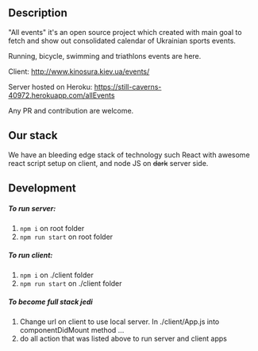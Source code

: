 ## Description
"All events" it's an open source project which created with main goal 
to fetch and show out consolidated calendar of Ukrainian sports events.

Running, bicycle, swimming and triathlons events are here.

Client:
http://www.kinosura.kiev.ua/events/

Server hosted on Heroku:
https://still-caverns-40972.herokuapp.com/allEvents

Any PR and contribution are welcome.
## Our stack
We have an bleeding edge stack of technology such React with awesome react script setup on client, 
and node JS on ~~dark~~ server side.

## Development
##### To run server: 
1. `npm i` on root folder
2. `npm run start` on root folder

##### To run client: 
1. `npm i` on ./client folder
2. `npm run start` on  ./client folder

##### To become full stack jedi
1. Change url on client to use local server. In  ./client/App.js  into componentDidMount method ...
2. do all action that was listed above to run server and client apps

